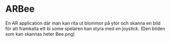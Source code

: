 # ARBee
En AR application där man kan rita ut blommor på ytor och skanna en bild för att framkalla ett bi some spelaren kan styra med en joystick.
(Den bilden som kan skannas heter Bee.png)
